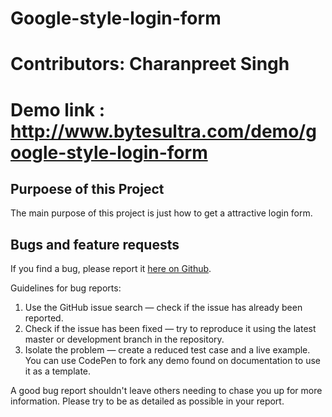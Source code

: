 # Google-style-login-form   
# Contributors: Charanpreet Singh
# Demo link : http://www.bytesultra.com/demo/google-style-login-form  

## Purpoese of this Project 
The main purpose of this project is just how to get a attractive login form. 


## Bugs and feature requests

If you find a bug, please report it [here on Github](https://github.com/ultrabytes/google-style-login-form/issues).

Guidelines for bug reports:

1. Use the GitHub issue search — check if the issue has already been reported.
2. Check if the issue has been fixed — try to reproduce it using the latest master or development branch in the repository.
3. Isolate the problem — create a reduced test case and a live example. You can use CodePen to fork any demo found on documentation to use it as a template.

A good bug report shouldn't leave others needing to chase you up for more information.
Please try to be as detailed as possible in your report.